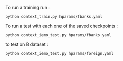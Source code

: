 To run a training run : 
```
python context_train.py hparams/fbanks.yaml
```

To run a test with each one of the saved checkpoints : 
```
python context_iemo_test.py hparams/fbanks.yaml
```

to test on B dataset : 
```
python context_iemo_test.py hparams/foreign.yaml
``` 

